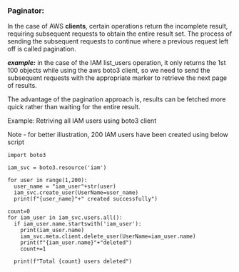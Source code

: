### Paginator: ###

In the case of AWS **clients**, certain operations return the incomplete result, requiring subsequent requests to obtain the entire result set. The process of sending the subsequent requests to continue where a previous request left off is called pagination. 

***example:*** in the case of the IAM list_users operation, it only returns the 1st 100 objects while using the aws boto3 client, so we need to send the subsequent requests with the appropriate marker to retrieve the next page of results.

The advantage of the pagination approach is, results can be fetched more quick rather than waiting for the entire result. 

Example:
Retriving all IAM users using boto3 client

Note - for better illustration, 200 IAM users have been created using below script

```
import boto3

iam_svc = boto3.resource('iam')

for user in range(1,200):
  user_name = "iam_user"+str(user)
  iam_svc.create_user(UserName=user_name)
  print(f"{user_name}"+" created successfully")

count=0
for iam_user in iam_svc.users.all():
  if iam_user.name.startswith('iam_user'):
    print(iam_user.name)
    iam_svc.meta.client.delete_user(UserName=iam_user.name)
    print(f"{iam_user.name}"+"deleted")
    count+=1
  
  print(f"Total {count} users deleted")
```
